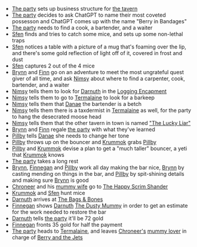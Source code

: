 - [The party](/pages/party) sets up business structure for [the tavern](/pages/disarray-tavern)
- [The party](/pages/party) decides to ask ChatGPT to name their most coveted possesson and ChatGPT comes up with the name "Berry in Bandages"
- [The party](/pages/party) needs to find a cook, a bartender, and a waiter
- [Sfen](/pages/sven) finds and tries to catch some mice, and sets up some non-lethal traps
- [Sfen](/pages/sven) notices a table with a picture of a mug that's foaming over the lip, and there's some gold reflection of light off of it, covered in frost and dust
- [Sfen](/pages/sven) captures 2 out of the 4 mice
- [Brynn](/pages/brynn) and [Finn](/pages/finnegan) go on an adventure to meet the most ungrateful quest giver of all time, and ask [Nimsy](/pages/nimsy-huddle) about where to find a carpenter, cook, bartender, and a waiter
- [Nimsy](/pages/nimsy-huddle) tells them to look for [Darnuth](/pages/darnuth) in the [Logging Encapment](/pages/lumber-camp)
- [Nimsy](/pages/nimsy-huddle) tells them to go to [Termalaine](/pages/termalaine) to look for a barkeep
- [Nimsy](/pages/nimsy-huddle) tells them that [Danae](/pages/danae) the bartender is a betch
- [Nimsy](/pages/nimsy-huddle) tells them there is a taxdermist in [Termalaine](/pages/termalaine) as well, for the party to hang the desecrated moose head
- [Nimsy](/pages/nimsy-huddle) tells them that the other tavern in town is named ["The Lucky Liar"](#the-lucky-liar)
- [Brynn](/pages/brynn) and [Finn](/pages/finnegan) regale [the party](/pages/party) with what they've learned
- [Pillby](/pages/pillby) tells [Danae](/pages/danae) she needs to change her tone
- [Pillby](/pages/pillby) throws up on the bouncer and [Krummok](/pages/krummok) grabs [Pillby](/pages/pillby)
- [Pillby](/pages/pillby) and [Krummok](/pages/krummok) devise a plan to get a "much taller" bouncer, a yeti that [Krummok](/pages/krummok) knows
- [The party](/pages/party) takes a long rest
- [Brynn](/pages/brynn), [Finnegan](/pages/finnegan) and [Pillby](/pages/pillby) work all day making the bar nice, [Brynn](/pages/brynn) by casting mending on things in the bar, and [Pillby](/pages/pillby) by spit-shining details and making sure [Brynn](/pages/brynn) is good
- [Chroneer](/pages/chroneer) and his [mummy wife](/pages/shanar) go to [The Happy Scrim Shander](/pages/the-happy-scrim-shander)
- [Krummok](/pages/krummok) and [Sfen](/pages/sven) hunt mice
- [Darnuth](/pages/darnuth) arrives at [The Bags & Bones](#ramshackle-inn)
- [Finnegan](/pages/finnegan) shows [Darnuth](/pages/darnuth) [The Dusty Mummy](/pages/ramshackle-inn) in order to get an estimate for the work needed to restore the bar
- [Darnuth](/pages/darnuth) tells [the party](/pages/party) it'll be 72 gold
- [Finnegan](/pages/finnegan) fronts 35 gold for half the payment
- [The party](/pages/party) heads to [Termalaine](/pages/termalaine), and leaves [Chroneer's](/pages/chroneer) [mummy lover](/pages/shanar) in charge of [Berry and the Jets](/pages/ramshackle-inn)


